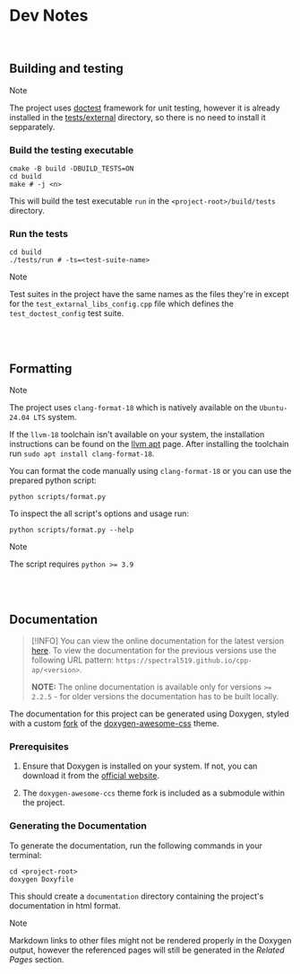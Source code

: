 # Dev Notes

<br />

## Building and testing

> [!NOTE]
>
> The project uses [doctest](https://github.com/doctest/doctest) framework for unit testing, however it is already installed in the [tests/external](/tests/external/) directory, so there is no need to install it sepparately.

### Build the testing executable

```shell
cmake -B build -DBUILD_TESTS=ON
cd build
make # -j <n>
```

This will build the test executable `run` in the `<project-root>/build/tests` directory.

### Run the tests

```shell
cd build
./tests/run # -ts=<test-suite-name>
```

> [!NOTE]
>
> Test suites in the project have the same names as the files they're in except for the `test_extarnal_libs_config.cpp` file which defines the `test_doctest_config` test suite.

<br />
<br />

## Formatting

> [!NOTE]
>
> The project uses `clang-format-18` which is natively available on the `Ubuntu-24.04 LTS` system.
>
> If the `llvm-18` toolchain isn't available on your system, the installation instructions can be found on the [llvm apt](https://apt.llvm.org/) page. After installing the toolchain run `sudo apt install clang-format-18`.

You can format the code manually using `clang-format-18` or you can use the prepared python script:

```shell
python scripts/format.py
```

To inspect the all script's options and usage run:

```shell
python scripts/format.py --help
```

> [!NOTE]
>
> The script requires `python >= 3.9`

<br />
<br />

## Documentation

> [!INFO]
> You can view the online documentation for the latest version [here](https://spectral519.github.io/cpp-ap/latest/). To view the documentation for the previous versions use the following URL pattern: `https://spectral519.github.io/cpp-ap/<version>`.
>
> **NOTE:** The online documentation is available only for versions `>= 2.2.5` - for older versions the documentation has to be built locally.

The documentation for this project can be generated using Doxygen, styled with a custom [fork](https://github.com/SpectraL519/doxygen-awesome-css/tree/theme-alignment) of the [doxygen-awesome-css](https://github.com/jothepro/doxygen-awesome-css) theme.

### Prerequisites

1. Ensure that Doxygen is installed on your system. If not, you can download it from the [official website](https://www.doxygen.nl/download.html).

2. The `doxygen-awesome-ccs` theme fork is included as a submodule within the project.

### Generating the Documentation

To generate the documentation, run the following commands in your terminal:

```shell
cd <project-root>
doxygen Doxyfile
```

This should create a `documentation` directory containing the project's documentation in html format.

> [!NOTE]
>
> Markdown links to other files might not be rendered properly in the Doxygen output, however the referenced pages will still be generated in the *Related Pages* section.
